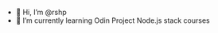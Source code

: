 - 👋 Hi, I’m @rshp
- 🌱 I’m currently learning Odin Project Node.js stack courses

<!---
rshp/rshp is a ✨ special ✨ repository because its `README.md` (this file) appears on your GitHub profile.
You can click the Preview link to take a look at your changes.
--->
